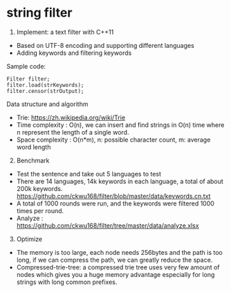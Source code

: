 # string filter
1. Implement: a text filter with C++11
* Based on UTF-8 encoding and supporting different languages
* Adding keywords and filtering keywords

Sample code:
<pre><code>Filter filter;
filter.load(strKeywords);
filter.censor(strOutput);
</code></pre>

Data structure and algorithm
* Trie: https://zh.wikipedia.org/wiki/Trie
* Time complexity : O(n), we can insert and find strings in O(n) time where n represent the length of a single word.
* Space complexity : O(n*m), n: possible character count, m: average word length

2. Benchmark
* Test the sentence and take out 5 languages to test
* There are 14 languages, 14k keywords in each language, a total of about 200k keywords. https://github.com/ckwu168/filter/blob/master/data/keywords.cn.txt
* A total of 1000 rounds were run, and the keywords were filtered 1000 times per round.
* Analyze : https://github.com/ckwu168/filter/tree/master/data/analyze.xlsx

3. Optimize
* The memory is too large, each node needs 256bytes and the path is too long, if we can compress the path, we can greatly reduce the space.
* Compressed-trie-tree: a compressed trie tree uses very few amount of nodes which gives you a huge memory advantage especially for long strings with long common prefixes.
